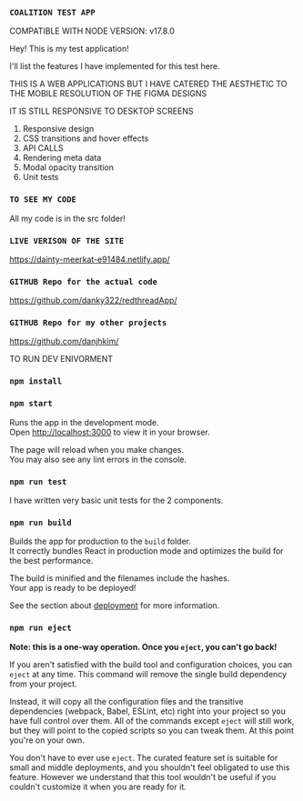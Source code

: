### `COALITION TEST APP`

COMPATIBLE WITH NODE VERSION: v17.8.0

Hey! This is my test application!

I'll list the features I have implemented for this test here.

THIS IS A WEB APPLICATIONS BUT I HAVE CATERED THE AESTHETIC TO THE MOBILE RESOLUTION OF THE FIGMA DESIGNS

IT IS STILL RESPONSIVE TO DESKTOP SCREENS

1. Responsive design
2. CSS transitions and hover effects
3. API CALLS
4. Rendering meta data
5. Modal opacity transition
6. Unit tests

### `TO SEE MY CODE`
All my code is in the src folder!

### `LIVE VERISON OF THE SITE`
https://dainty-meerkat-e91484.netlify.app/

### `GITHUB Repo for the actual code`
https://github.com/danky322/redthreadApp/

### `GITHUB Repo for my other projects`
https://github.com/danjhkim/

TO RUN DEV ENIVORMENT
### `npm install`
### `npm start`

Runs the app in the development mode.\
Open [http://localhost:3000](http://localhost:3000) to view it in your browser.

The page will reload when you make changes.\
You may also see any lint errors in the console.


### `npm run test`
I have written very basic unit tests for the 2 components.

### `npm run build`

Builds the app for production to the `build` folder.\
It correctly bundles React in production mode and optimizes the build for the best performance.

The build is minified and the filenames include the hashes.\
Your app is ready to be deployed!

See the section about [deployment](https://facebook.github.io/create-react-app/docs/deployment) for more information.

### `npm run eject`

**Note: this is a one-way operation. Once you `eject`, you can't go back!**

If you aren't satisfied with the build tool and configuration choices, you can `eject` at any time. This command will remove the single build dependency from your project.

Instead, it will copy all the configuration files and the transitive dependencies (webpack, Babel, ESLint, etc) right into your project so you have full control over them. All of the commands except `eject` will still work, but they will point to the copied scripts so you can tweak them. At this point you're on your own.

You don't have to ever use `eject`. The curated feature set is suitable for small and middle deployments, and you shouldn't feel obligated to use this feature. However we understand that this tool wouldn't be useful if you couldn't customize it when you are ready for it.

